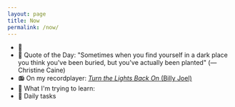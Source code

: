 ```yaml
---
layout: page
title: Now
permalink: /now/
---
```

<ul>
<li>📆 <span id="dailyEvent"></span></li>
<li>📝 Quote of the Day: "Sometimes when you find yourself in a dark place you think you've been buried, but you've actually been planted" (—Christine Caine)</li>
<li>📻 On my recordplayer: <a href="https://youtu.be/UOf6CMbHPuA?si=rd4JhAFLgUZxNWlm" target="_blank"><i>Turn the Lights Back On</i> (Billy Joel)</a></li>
<li>🌱 What I'm trying to learn:</li>
<li>🎯 Daily tasks</li>
</ul>

<script>
  const dailyEvents = {{ site.data.daily_events | jsonify }};

  function displayDailyEvent() {
    // Create a formatter for Pacific Time
    const pacificFormatter = new Intl.DateTimeFormat('en-US', {
      timeZone: 'America/Los_Angeles',
      month: '2-digit',
      day: '2-digit'
    });

    // Get the current date in Pacific Time
    const pacificNow = new Date().toLocaleString('en-US', { timeZone: 'America/Los_Angeles' });
    const pacificDate = new Date(pacificNow);
    
    // Format the date as MM-DD
    const todayDate = pacificFormatter.format(pacificDate).replace('/', '-');

    const todayEvent = dailyEvents.find(e => e.date === todayDate);

    const eventDiv = document.getElementById('dailyEvent');
    if (eventDiv) {
      if (todayEvent) {
        eventDiv.innerHTML = `${todayEvent.event}`;
      } else {
        eventDiv.innerHTML = ''; // Clear the div if there's no event today
      }
    } else {
      console.warn("Element with id 'dailyEvent' not found in the DOM");
    }

    // For debugging: display Pacific Time and formatted date
    console.log('Current Pacific Time:', pacificDate.toLocaleString('en-US', { timeZone: 'America/Los_Angeles' }));
    console.log('Formatted date for event lookup:', todayDate);
  }

  // Ensure the DOM is fully loaded before running the script
  if (document.readyState === 'loading') {
    document.addEventListener('DOMContentLoaded', displayDailyEvent);
  } else {
    displayDailyEvent();
  }
</script>